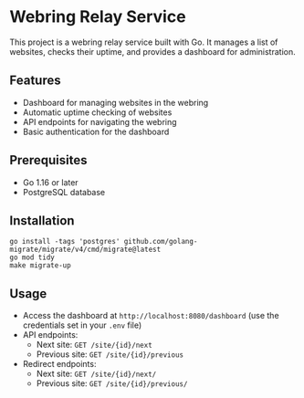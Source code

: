 # Webring Relay Service

This project is a webring relay service built with Go. It manages a list of websites, checks their uptime, and provides a dashboard for administration.

## Features

- Dashboard for managing websites in the webring
- Automatic uptime checking of websites
- API endpoints for navigating the webring
- Basic authentication for the dashboard

## Prerequisites

- Go 1.16 or later
- PostgreSQL database

## Installation
```
go install -tags 'postgres' github.com/golang-migrate/migrate/v4/cmd/migrate@latest
go mod tidy
make migrate-up
```

## Usage

- Access the dashboard at `http://localhost:8080/dashboard` (use the credentials set in your `.env` file)
- API endpoints:
  - Next site: `GET /site/{id}/next`
  - Previous site: `GET /site/{id}/previous`
- Redirect endpoints:
    - Next site: `GET /site/{id}/next/`
    - Previous site: `GET /site/{id}/previous/`
